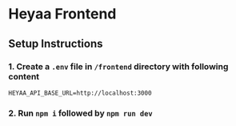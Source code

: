 # Heyaa Frontend

## Setup Instructions

### 1. Create a `.env` file in `/frontend` directory with following content

```
HEYAA_API_BASE_URL=http://localhost:3000
```

### 2. Run `npm i` followed by `npm run dev`